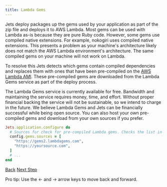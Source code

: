 ```yaml
---
title: Lambda Gems
---
```


Jets deploy packages up the gems used by your application as part of the zip file and deploys it to AWS Lambda.  Most gems can be used with Lambda as-is because they are pure Ruby code. However, some gems use compiled native extensions. For example, nokogiri uses compiled native extensions. This presents a problem as your machine's architecture likely does not match the AWS Lambda environment's architecture.  The same compiled gems on your machine will not work on Lambda.

To resolve this Jets detects which gems contain compiled dependencies and replaces them with ones that have been pre-compiled on the [AWS Lambda AMI](https://docs.aws.amazon.com/lambda/latest/dg/current-supported-versions.html).  These pre-compiled gems are downloaded from the Lambda Gems service as part of the deploy process.

The Lambda Gems service is currently available for free. Bandwidth and maintaining the service requires money, time, and effort. Without proper financial backing the service will not be sustainable, so we intend to charge in the future. We believe Lambda Gems and Jets can be financially successful while being open source. You can also host your own pre-compiled gems and download from your own sources if you prefer.

```ruby
Jets.application.configure do
  # Sources for check for pre-compiled Lambda gems. Checks the list in order.
  config.gems.sources = [
    "https://gems2.lambdagems.com",
    "https://yoursource.com",
  ]
  # ...
end
```

<a id="prev" class="btn btn-basic" href="{% link faq.md %}">Back</a>
<a id="next" class="btn btn-primary" href="{% link _docs/contributing.md %}">Next Step</a>
<p class="keyboard-tip">Pro tip: Use the <- and -> arrow keys to move back and forward.</p>
